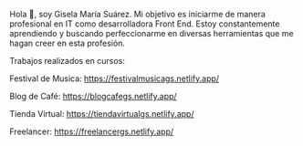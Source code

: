 Hola 👋, soy Gisela María Suárez.
Mi objetivo es iniciarme de manera profesional en IT como desarrolladora Front End.
Estoy constantemente aprendiendo y buscando perfeccionarme en diversas herramientas que me hagan creer en esta profesión.

Trabajos realizados en cursos:

Festival de Musica: https://festivalmusicags.netlify.app/

Blog de Café: https://blogcafegs.netlify.app/

Tienda Virtual: https://tiendavirtualgs.netlify.app/

Freelancer: https://freelancergs.netlify.app/
